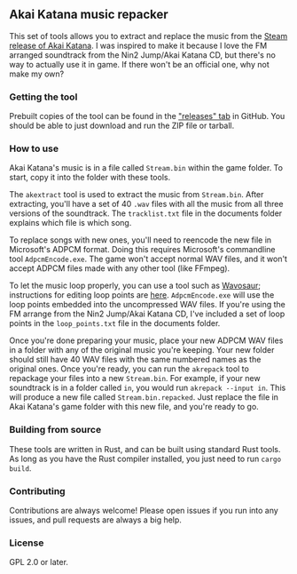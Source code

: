 ## Akai Katana music repacker

This set of tools allows you to extract and replace the music from the [Steam release of Akai Katana](https://store.steampowered.com/app/2076220/Akai_Katana_Shin/). I was inspired to make it because I love the FM arranged soundtrack from the Nin2 Jump/Akai Katana CD, but there's no way to actually use it in game. If there won't be an official one, why not make my own?

### Getting the tool

Prebuilt copies of the tool can be found in the ["releases" tab](https://github.com/mistydemeo/akaikatana-repack/releases) in GitHub. You should be able to just download and run the ZIP file or tarball.

### How to use

Akai Katana's music is in a file called `Stream.bin` within the game folder. To start, copy it into the folder with these tools.

The `akextract` tool is used to extract the music from `Stream.bin`. After extracting, you'll have a set of 40 `.wav` files with all the music from all three versions of the soundtrack. The `tracklist.txt` file in the documents folder explains which file is which song.

To replace songs with new ones, you'll need to reencode the new file in Microsoft's ADPCM format. Doing this requires Microsoft's commandline tool `AdpcmEncode.exe`. The game won't accept normal WAV files, and it won't accept ADPCM files made with any other tool (like FFmpeg).

To let the music loop properly, you can use a tool such as [Wavosaur](https://www.wavosaur.com); instructions for editing loop points are [here](https://www.wavosaur.com/quick-help/loop-points-edition.php). `AdpcmEncode.exe` will use the loop points embedded into the uncompressed WAV files. If you're using the FM arrange from the Nin2 Jump/Akai Katana CD, I've included a set of loop points in the `loop_points.txt` file in the documents folder.

Once you're done preparing your music, place your new ADPCM WAV files in a folder with any of the original music you're keeping. Your new folder should still have 40 WAV files with the same numbered names as the original ones. Once you're ready, you can run the `akrepack` tool to repackage your files into a new `Stream.bin`. For example, if your new soundtrack is in a folder called `in`, you would run `akrepack --input in`. This will produce a new file called `Stream.bin.repacked`. Just replace the file in Akai Katana's game folder with this new file, and you're ready to go.

### Building from source

These tools are written in Rust, and can be built using standard Rust tools. As long as you have the Rust compiler installed, you just need to run `cargo build`.

### Contributing

Contributions are always welcome! Please open issues if you run into any issues, and pull requests are always a big help.

### License

GPL 2.0 or later.
